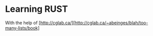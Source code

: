 # Learning RUST

With the help of [http://cglab.ca/][http://cglab.ca/~abeinges/blah/too-many-lists/book]